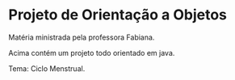 # Projeto de Orientação a Objetos

Matéria ministrada pela professora Fabiana. 

Acima contém um projeto todo orientado em java.

Tema: Ciclo Menstrual. 

